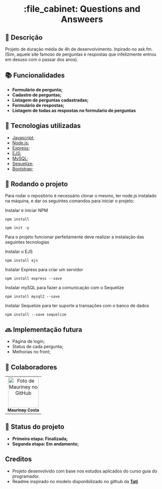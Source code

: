 <h1 align="center">:file_cabinet: Questions and Answeers</h1>

## :memo: Descrição
Projeto de duração média de 4h de desenvolvimento. Inpirado no ask.fm. (Sim, aquele site famoso de perguntas e respostas que infelizmente entrou em desuso com o passar dos anos).

## :books: Funcionalidades
* **Formulário de pergunta;**
* **Cadastro de  perguntas;**
* **Listagem de perguntas cadastradas;**
* **Formulário de respostas;**
* **Listagem de todas as respostas no formulario de perguntas**

## :wrench: Tecnologias utilizadas
* [Javascript](https://www.javascript.com/);
* [Node.js](https://nodejs.org/en/);
* [Express](https://expressjs.com/);
* [EJS](https://ejs.co/);
* [MySQL](https://www.mysql.com/);
* [Sequelize](https://sequelize.org/);
* [Bootstrap](https://getbootstrap.com);

## :rocket: Rodando o projeto
Para rodar o repositório é necessário clonar o mesmo, ter node.js instalado na máquina, e dar os seguintes comandos para iniciar o projeto:

Instalar  e iniciar NPM
```
npm install
```
```
npm init -y
```
Para o projeto funcionar perfeitamente deve realizar a instalação das seguintes tecnologias 

Instalar o EJS
```
npm install ejs
```
Instalar Express para criar um servidor
```
npm install express --save
```
Instalar mySQL para fazer a comunicação com o Sequelize
```
npm install mysql2 --save
```
Instalar Sequelize para ter suporte a transações com o banco de dados
```
npm install --save sequelize
```


## :soon: Implementação futura
* Página de login;
* Status de cada pergunta;
* Melhorias no front;

## :handshake: Colaboradores
<table>
  <tr>
    <td align="center">
      <a href="http://github.com/mauriney">
        <img src="https://avatars.githubusercontent.com/u/11819977?v=4" width="100px;" alt="Foto de Mauriney no GitHub"/><br>
        <sub>
          <b>Mauriney Costa</b>
        </sub>
      </a>
    </td>
  </tr>
</table>

## :dart: Status do projeto
* **Primeira etapa:  Finalizada;** 
* **Segunda etapa: Em andamento;**

## Creditos
* Projeto desenvolvido com base nos estudos aplicados do curso guia do programador.
* Readme inspirado no modelo disponibilizado no github da <a href="https://github.com/tatialveso"><b>Tati</b></a>
